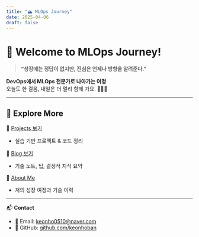 ```yaml
---
title: "🏔️ MLOps Journey"
date: 2025-04-06
draft: false
---
```

# 👋 Welcome to MLOps Journey!

> **“성장에는 정답이 없지만, 진심은 언제나 방향을 알려준다.”**  

**DevOps에서 MLOps 전문가로 나아가는 여정**  
오늘도 한 걸음, 내일은 더 멀리 함께 가요. 🏃‍♂️✨

---

## 🚀 Explore More

📂 [Projects 보기](/mlops-journey/projects)  
- 실습 기반 프로젝트 & 코드 정리

📝 [Blog 보기](/mlops-journey/posts)  
- 기술 노트, 팁, 결정적 지식 요약

🧗 [About Me](/mlops-journey/about) 
- 저의 성장 여정과 기술 이력

---
<!--
## 🔥 최근 업데이트 (Recent Posts)

- [최신 글 제목1](/blog/링크1)
- [최신 글 제목2](/blog/링크2)
- [최신 글 제목3](/blog/링크3)

[📚 모든 글 보기](/blog)

---
-->

📬 **Contact**
- 📧 Email: keonho0510@naver.com  
- 🐙 GitHub: [github.com/keonhoban](https://github.com/keonhoban)

